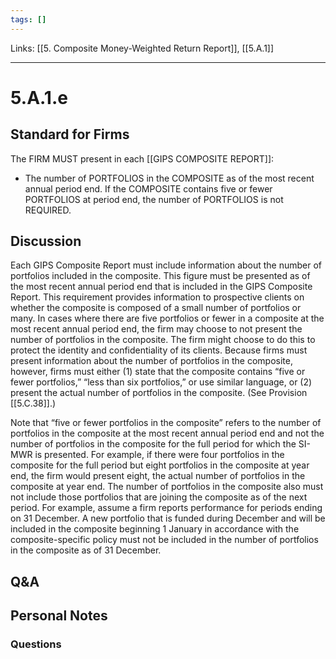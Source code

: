 ```yaml
---
tags: []
---
```

Links: [[5. Composite Money-Weighted Return Report]], [[5.A.1]]
___
# 5.A.1.e
## Standard for Firms
The FIRM MUST present in each [[GIPS COMPOSITE REPORT]]:
- The number of PORTFOLIOS in the COMPOSITE as of the most recent annual period end. If the COMPOSITE contains five or fewer PORTFOLIOS at period end, the number of PORTFOLIOS is not REQUIRED.
## Discussion
Each GIPS Composite Report must include information about the number of portfolios included in the composite. This figure must be presented as of the most recent annual period end that is included in the GIPS Composite Report. This requirement provides information to prospective clients on whether the composite is composed of a small number of portfolios or many. In cases where there are five portfolios or fewer in a composite at the most recent annual period end, the firm may choose to not present the number of portfolios in the composite. The firm might choose to do this to protect the identity and confidentiality of its clients. Because firms must present information about the number of portfolios in the composite, however, firms must either (1) state that the composite contains “five or fewer portfolios,” “less than six portfolios,” or use similar language, or (2) present the actual number of portfolios in the composite. (See Provision [[5.C.38]].)

Note that “five or fewer portfolios in the composite” refers to the number of portfolios in the composite at the most recent annual period end and not the number of portfolios in the composite for the full period for which the SI-MWR is presented. For example, if there were four portfolios in the composite for the full period but eight portfolios in the composite at year end, the firm would present eight, the actual number of portfolios in the composite at year end. The number of portfolios in the composite also must not include those portfolios that are joining the composite as of the next period. For example, assume a firm reports performance for periods ending on 31 December. A new portfolio that is funded during December and will be included in the composite beginning 1 January in accordance with the composite-specific policy must not be included in the number of portfolios in the composite as of 31 December.
## Q&A

## Personal Notes

### Questions